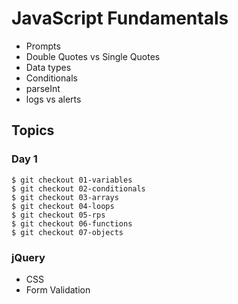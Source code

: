 # JavaScript Fundamentals
* Prompts
* Double Quotes vs Single Quotes
* Data types
* Conditionals
* parseInt
* logs vs alerts

## Topics
### Day 1
```
$ git checkout 01-variables
$ git checkout 02-conditionals
$ git checkout 03-arrays
$ git checkout 04-loops
$ git checkout 05-rps
$ git checkout 06-functions
$ git checkout 07-objects
```

### jQuery
* CSS
* Form Validation


